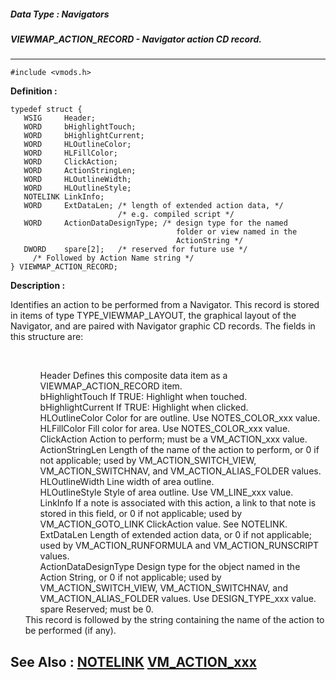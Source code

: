 ##### Data Type : Navigators
##### VIEWMAP_ACTION_RECORD - Navigator action CD record.
---
```
#include <vmods.h>
```

**Definition :**
```
typedef struct {
   WSIG     Header;
   WORD     bHighlightTouch;
   WORD     bHighlightCurrent;
   WORD     HLOutlineColor;
   WORD     HLFillColor;
   WORD     ClickAction;
   WORD     ActionStringLen;
   WORD     HLOutlineWidth;
   WORD     HLOutlineStyle;
   NOTELINK LinkInfo;
   WORD     ExtDataLen; /* length of extended action data, */
                        /* e.g. compiled script */
   WORD     ActionDataDesignType; /* design type for the named
                                     folder or view named in the
                                     ActionString */
   DWORD    spare[2];   /* reserved for future use */
	 /* Followed by Action Name string */
} VIEWMAP_ACTION_RECORD;
```

**Description :**

Identifies an action to be performed from a Navigator.  This record is stored in items of type TYPE_VIEWMAP_LAYOUT, the graphical layout of the Navigator, and are paired with Navigator graphic CD records.  The fields in this structure are:
<ul><br>

<ul>Header	Defines this composite data item as a VIEWMAP_ACTION_RECORD item.<br>
bHighlightTouch	If TRUE:  Highlight when touched.<br>
bHighlightCurrent	If TRUE:  Highlight when clicked.<br>
HLOutlineColor	Color for are outline.   Use NOTES_COLOR_xxx value.<br>
HLFillColor	Fill color for area.   Use NOTES_COLOR_xxx value.<br>
ClickAction	Action to perform;  must be a VM_ACTION_xxx value.<br>
ActionStringLen	Length of the name of the action to perform, or 0 if not applicable; used by VM_ACTION_SWITCH_VIEW, VM_ACTION_SWITCHNAV, and VM_ACTION_ALIAS_FOLDER values. <br>
HLOutlineWidth	Line width of area outline.<br>
HLOutlineStyle	Style of area outline.   Use VM_LINE_xxx value.<br>
LinkInfo	If a note is associated with this action, a link to that note is stored in this field, or 0 if not 	applicable; used by VM_ACTION_GOTO_LINK ClickAction value.   See NOTELINK.<br>
ExtDataLen	Length of extended action data, or 0 if not applicable; used by VM_ACTION_RUNFORMULA and VM_ACTION_RUNSCRIPT values.<br>
ActionDataDesignType	Design type for the object named in the Action String, or 0 if not applicable; used by VM_ACTION_SWITCH_VIEW, VM_ACTION_SWITCHNAV, and VM_ACTION_ALIAS_FOLDER values.  Use DESIGN_TYPE_xxx value.<br>
spare	Reserved;  must be 0.<br>
</ul>
This record is followed by the string containing the name of the action to be performed (if any).</ul>



**See Also :**
[NOTELINK](/domino-c-api-docs/reference/Data/NOTELINK)
[VM_ACTION_xxx](/domino-c-api-docs/reference/Symb/VM_ACTION_xxx)
---
